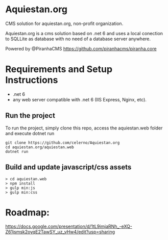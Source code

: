 # Aquiestan.org
CMS solution for aquiestan.org, non-profit organization. 

Aquiestan.org is a cms solution based on .net 6 and uses a local conection to SQLLite as database with no need of a database server anywhere. 

Powered by @PiranhaCMS https://github.com/piranhacms/piranha.core

# Requirements and Setup Instructions
- .net 6
- any web server compatible with .net 6 (IIS Express, Nginx, etc).

## Run the project

To run the project, simply clone this repo, access the aquiestan.web folder and execute dotnet run

``` 
git clone https://github.com/celerno/Aquiestan.org
cd aquiestan.org/aquiestan.web
dotnet run
```
## Build and update javascript/css assets
```
> cd aquiestan.web
> npm install
> gulp min:js
> gulp min:css
```

# Roadmap:
https://docs.google.com/presentation/d/1tL9imjaRNh_-eXQ-Z61jsmsk2oyqE2TawSY_uz_vHw4/edit?usp=sharing
